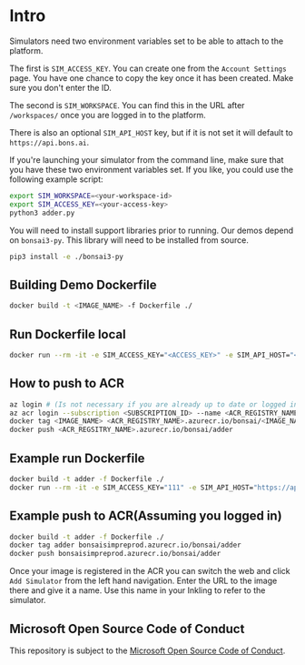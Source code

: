 # Intro

Simulators need two environment variables set to be able to attach to the platform.

The first is `SIM_ACCESS_KEY`. You can create one from the `Account Settings` page.
You have one chance to copy the key once it has been created. Make sure you don't enter
the ID.

The second is `SIM_WORKSPACE`. You can find this in the URL after `/workspaces/` once
you are logged in to the platform.

There is also an optional `SIM_API_HOST` key, but if it is not set it will default to `https://api.bons.ai`.

If you're launching your simulator from the command line, make sure that you have these two
environment variables set. If you like, you could use the following example script:

```sh
export SIM_WORKSPACE=<your-workspace-id>
export SIM_ACCESS_KEY=<your-access-key>
python3 adder.py
```

You will need to install support libraries prior to running. Our demos depend on `bonsai3-py`.
This library will need to be installed from source.

```sh
pip3 install -e ./bonsai3-py
```

## Building Demo Dockerfile
```sh
docker build -t <IMAGE_NAME> -f Dockerfile ./
```

## Run Dockerfile local
```sh
docker run --rm -it -e SIM_ACCESS_KEY="<ACCESS_KEY>" -e SIM_API_HOST="<TARGET>" -e SIM_WORKSPACE="<WORKSPACE>" <IMAGE_NAME>
```

## How to push to ACR
```sh
az login # (Is not necessary if you are already up to date or logged in recently)
az acr login --subscription <SUBSCRIPTION_ID> --name <ACR_REGISTRY_NAME>
docker tag <IMAGE_NAME> <ACR_REGISTRY_NAME>.azurecr.io/bonsai/<IMAGE_NAME>
docker push <ACR_REGSITRY_NAME>.azurecr.io/bonsai/adder
```

## Example run Dockerfile
```sh
docker build -t adder -f Dockerfile ./
docker run --rm -it -e SIM_ACCESS_KEY="111" -e SIM_API_HOST="https://api.bons.ai" -e SIM_WORKSPACE="123"
```

## Example push to ACR(Assuming you logged in)
```sh
docker build -t adder -f Dockerfile ./
docker tag adder bonsaisimpreprod.azurecr.io/bonsai/adder
docker push bonsaisimpreprod.azurecr.io/bonsai/adder
```

Once your image is registered in the ACR you can switch the web and click `Add Simulator` from
the left hand navigation. Enter the URL to the image there and give it a name. Use this name in
your Inkling to refer to the simulator.


## Microsoft Open Source Code of Conduct

This repository is subject to the [Microsoft Open Source Code of Conduct](https://opensource.microsoft.com/codeofconduct).
